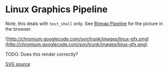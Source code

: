 # Linux Graphics Pipeline

Note, this deals with `test_shell` only. See
[Bitmap Pipeline](bitmap_pipeline.md) for the picture in the browser.

![http://chromium.googlecode.com/svn/trunk/images/linux-gfx.png](http://chromium.googlecode.com/svn/trunk/images/linux-gfx.png)

TODO: Does this render correctly?

[SVG source](http://chromium.googlecode.com/svn/trunk/images/linux-gfx.svg)
